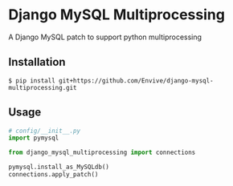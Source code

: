 # Django MySQL Multiprocessing

A Django MySQL patch to support python multiprocessing

## Installation
```
$ pip install git+https://github.com/Envive/django-mysql-multiprocessing.git
```

## Usage

```python
# config/__init__.py
import pymysql

from django_mysql_multiprocessing import connections

pymysql.install_as_MySQLdb()
connections.apply_patch()
```
